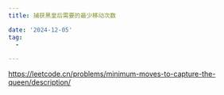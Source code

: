 ```yaml
---
title: 捕获黑皇后需要的最少移动次数

date: '2024-12-05'
tag:
  -

---
```

https://leetcode.cn/problems/minimum-moves-to-capture-the-queen/description/